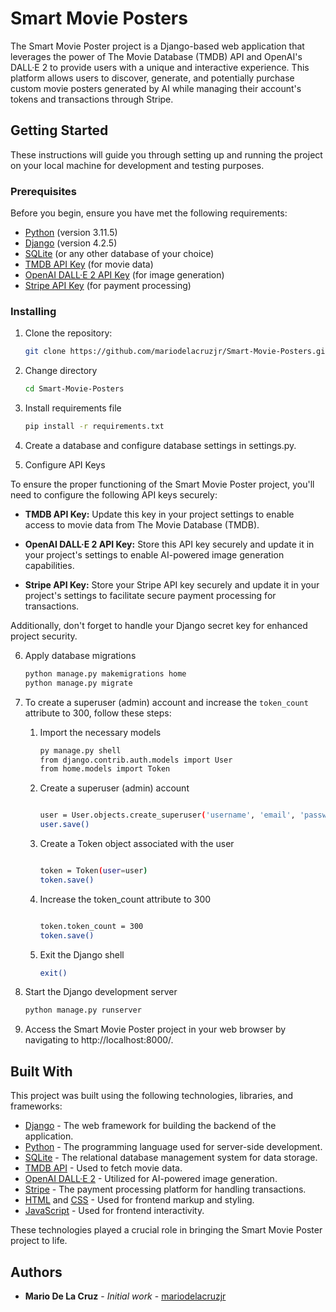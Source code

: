 # Smart Movie Posters

The Smart Movie Poster project is a Django-based web application that leverages the power of The Movie Database (TMDB) API and OpenAI's DALL·E 2 to provide users with a unique and interactive experience. This platform allows users to discover, generate, and potentially purchase custom movie posters generated by AI while managing their account's tokens and transactions through Stripe.

## Getting Started

These instructions will guide you through setting up and running the project on your local machine for development and testing purposes.

### Prerequisites

Before you begin, ensure you have met the following requirements:
- [Python](https://www.python.org/) (version 3.11.5)
- [Django](https://www.djangoproject.com/) (version 4.2.5)
- [SQLite](https://www.sqlite.org/) (or any other database of your choice)
- [TMDB API Key](https://www.themoviedb.org/documentation/api) (for movie data)
- [OpenAI DALL·E 2 API Key](https://beta.openai.com/signup/) (for image generation)
- [Stripe API Key](https://stripe.com/docs/keys) (for payment processing)


### Installing

1. Clone the repository:
   ```bash
   git clone https://github.com/mariodelacruzjr/Smart-Movie-Posters.git

2. Change directory
   ```bash
   cd Smart-Movie-Posters

3. Install requirements file
   ```bash
   pip install -r requirements.txt

4. Create a database and configure database settings in settings.py.

5. Configure API Keys

To ensure the proper functioning of the Smart Movie Poster project, you'll need to configure the following API keys securely:

- **TMDB API Key:** Update this key in your project settings to enable access to movie data from The Movie Database (TMDB).

- **OpenAI DALL·E 2 API Key:** Store this API key securely and update it in your project's settings to enable AI-powered image generation capabilities.

- **Stripe API Key:** Store your Stripe API key securely and update it in your project's settings to facilitate secure payment processing for transactions.

Additionally, don't forget to handle your Django secret key for enhanced project security.


6. Apply database migrations
   ```bash
   python manage.py makemigrations home
   python manage.py migrate

7. To create a superuser (admin) account and increase the `token_count` attribute to 300, follow these steps:

   1. Import the necessary models
      ```bash
      py manage.py shell
      from django.contrib.auth.models import User
      from home.models import Token
   
   2. Create a superuser (admin) account
      ```bash
      
      user = User.objects.create_superuser('username', 'email', 'password')
      user.save()
   
   3. Create a Token object associated with the user
      ```bash
      
      token = Token(user=user)
      token.save()
   
   4. Increase the token_count attribute to 300
      ```bash
      
      token.token_count = 300
      token.save()
   
   5. Exit the Django shell
      ```bash
      exit()

8. Start the Django development server
    ```bash
    python manage.py runserver

9. Access the Smart Movie Poster project in your web browser by navigating to http://localhost:8000/.

## Built With

This project was built using the following technologies, libraries, and frameworks:

- [Django](https://www.djangoproject.com/) - The web framework for building the backend of the application.
- [Python](https://www.python.org/) - The programming language used for server-side development.
- [SQLite](https://www.sqlite.org/) - The relational database management system for data storage.
- [TMDB API](https://www.themoviedb.org/documentation/api) - Used to fetch movie data.
- [OpenAI DALL·E 2](https://beta.openai.com/signup/) - Utilized for AI-powered image generation.
- [Stripe](https://stripe.com/) - The payment processing platform for handling transactions.
- [HTML](https://developer.mozilla.org/en-US/docs/Web/HTML) and [CSS](https://developer.mozilla.org/en-US/docs/Web/CSS) - Used for frontend markup and styling.
- [JavaScript](https://developer.mozilla.org/en-US/docs/Web/JavaScript) - Used for frontend interactivity.

These technologies played a crucial role in bringing the Smart Movie Poster project to life.

## Authors

* **Mario De La Cruz** - *Initial work* - [mariodelacruzjr](https://github.com/mariodelacruzjr)

